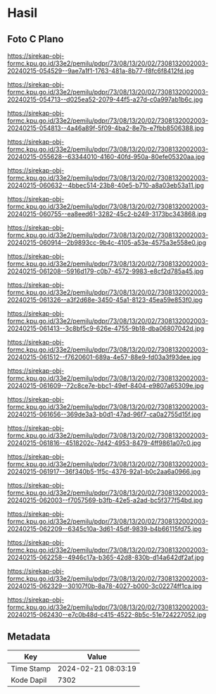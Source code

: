 # Hasil

## Foto C Plano

https://sirekap-obj-formc.kpu.go.id/33e2/pemilu/pdpr/73/08/13/20/02/7308132002003-20240215-054529--9ae7a1f1-1763-481a-8b77-f8fc6f8412fd.jpg

https://sirekap-obj-formc.kpu.go.id/33e2/pemilu/pdpr/73/08/13/20/02/7308132002003-20240215-054713--d025ea52-2079-44f5-a27d-c0a997ab1b6c.jpg

https://sirekap-obj-formc.kpu.go.id/33e2/pemilu/pdpr/73/08/13/20/02/7308132002003-20240215-054813--4a46a89f-5f09-4ba2-8e7b-e7fbb8506388.jpg

https://sirekap-obj-formc.kpu.go.id/33e2/pemilu/pdpr/73/08/13/20/02/7308132002003-20240215-055628--63344010-4160-40fd-950a-80efe05320aa.jpg

https://sirekap-obj-formc.kpu.go.id/33e2/pemilu/pdpr/73/08/13/20/02/7308132002003-20240215-060632--4bbec514-23b8-40e5-b710-a8a03eb53a11.jpg

https://sirekap-obj-formc.kpu.go.id/33e2/pemilu/pdpr/73/08/13/20/02/7308132002003-20240215-060755--ea8eed61-3282-45c2-b249-3173bc343868.jpg

https://sirekap-obj-formc.kpu.go.id/33e2/pemilu/pdpr/73/08/13/20/02/7308132002003-20240215-060914--2b9893cc-9b4c-4105-a53e-4575a3e558e0.jpg

https://sirekap-obj-formc.kpu.go.id/33e2/pemilu/pdpr/73/08/13/20/02/7308132002003-20240215-061208--5916d179-c0b7-4572-9983-e8cf2d785a45.jpg

https://sirekap-obj-formc.kpu.go.id/33e2/pemilu/pdpr/73/08/13/20/02/7308132002003-20240215-061326--a3f2d68e-3450-45a1-8123-45ea59e853f0.jpg

https://sirekap-obj-formc.kpu.go.id/33e2/pemilu/pdpr/73/08/13/20/02/7308132002003-20240215-061413--3c8bf5c9-626e-4755-9b18-dba06807042d.jpg

https://sirekap-obj-formc.kpu.go.id/33e2/pemilu/pdpr/73/08/13/20/02/7308132002003-20240215-061512--f7620601-689a-4e57-88e9-fd03a3f93dee.jpg

https://sirekap-obj-formc.kpu.go.id/33e2/pemilu/pdpr/73/08/13/20/02/7308132002003-20240215-061609--72c8ce7e-bbc1-49ef-8404-e9807a65309e.jpg

https://sirekap-obj-formc.kpu.go.id/33e2/pemilu/pdpr/73/08/13/20/02/7308132002003-20240215-061656--369de3a3-b0d1-47ad-96f7-ca0a2755d15f.jpg

https://sirekap-obj-formc.kpu.go.id/33e2/pemilu/pdpr/73/08/13/20/02/7308132002003-20240215-061816--4518202c-7d42-4953-8479-4ff9861a07c0.jpg

https://sirekap-obj-formc.kpu.go.id/33e2/pemilu/pdpr/73/08/13/20/02/7308132002003-20240215-061917--36f340b5-1f5c-4376-92a1-b0c2aa6a0966.jpg

https://sirekap-obj-formc.kpu.go.id/33e2/pemilu/pdpr/73/08/13/20/02/7308132002003-20240215-062003--f7057569-b3fb-42e5-a2ad-bc5f377f54bd.jpg

https://sirekap-obj-formc.kpu.go.id/33e2/pemilu/pdpr/73/08/13/20/02/7308132002003-20240215-062209--6345c10a-3d61-45df-9839-b4b66115fd75.jpg

https://sirekap-obj-formc.kpu.go.id/33e2/pemilu/pdpr/73/08/13/20/02/7308132002003-20240215-062258--4946c17a-b365-42d8-830b-d14a642df2af.jpg

https://sirekap-obj-formc.kpu.go.id/33e2/pemilu/pdpr/73/08/13/20/02/7308132002003-20240215-062329--30107f0b-8a78-4027-b000-3c02274ff1ca.jpg

https://sirekap-obj-formc.kpu.go.id/33e2/pemilu/pdpr/73/08/13/20/02/7308132002003-20240215-062430--e7c0b48d-c415-4522-8b5c-51e724227052.jpg


## Metadata

| Key        | Value               |
| ---------- | ------------------- |
| Time Stamp | 2024-02-21 08:03:19 |
| Kode Dapil | 7302                |



